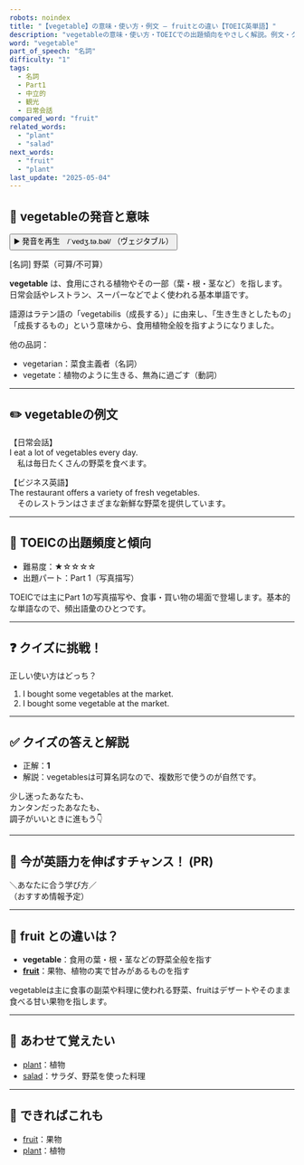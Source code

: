 ```yaml
---
robots: noindex
title: "【vegetable】の意味・使い方・例文 ― fruitとの違い【TOEIC英単語】"
description: "vegetableの意味・使い方・TOEICでの出題傾向をやさしく解説。例文・クイズ付きでfruitとの違いもわかりやすく学べます。"
word: "vegetable"
part_of_speech: "名詞"
difficulty: "1"
tags:
  - 名詞
  - Part1
  - 中立的
  - 観光
  - 日常会話
compared_word: "fruit"
related_words:
  - "plant"
  - "salad"
next_words:
  - "fruit"
  - "plant"
last_update: "2025-05-04"
---
```


## 🔰 vegetableの発音と意味

<button class="play-audio" onclick="playTTS('vegetable')">
  <span class="play-audio-main">
    ▶️ 発音を再生　/ˈvedʒ.tə.bəl/
  </span>
  <span class="play-audio-sub">
    （ヴェジタブル）
  </span>
</button>

[名詞] 野菜（可算/不可算）

**vegetable** は、食用にされる植物やその一部（葉・根・茎など）を指します。日常会話やレストラン、スーパーなどでよく使われる基本単語です。

語源はラテン語の「vegetabilis（成長する）」に由来し、「生き生きとしたもの」「成長するもの」という意味から、食用植物全般を指すようになりました。

他の品詞：  
- vegetarian：菜食主義者（名詞）
- vegetate：植物のように生きる、無為に過ごす（動詞）

---

## ✏️ vegetableの例文

【日常会話】  
I eat a lot of vegetables every day.  
　私は毎日たくさんの野菜を食べます。

【ビジネス英語】  
The restaurant offers a variety of fresh vegetables.  
　そのレストランはさまざまな新鮮な野菜を提供しています。

---

## 🎯 TOEICの出題頻度と傾向

- 難易度：★☆☆☆☆
- 出題パート：Part 1（写真描写）

TOEICでは主にPart 1の写真描写や、食事・買い物の場面で登場します。基本的な単語なので、頻出語彙のひとつです。

---

## ❓ クイズに挑戦！

正しい使い方はどっち？

1. I bought some vegetables at the market.  
2. I bought some vegetable at the market.

---

## ✅ クイズの答えと解説

- 正解：**1**
- 解説：vegetablesは可算名詞なので、複数形で使うのが自然です。

少し迷ったあなたも、  
カンタンだったあなたも、  
調子がいいときに進もう👇️

---

## 🚀 今が英語力を伸ばすチャンス！ (PR)

<div class="info-center">
＼あなたに合う学び方／<br>  
（おすすめ情報予定）
</div>

---

## 🤔  fruit との違いは？

- **vegetable**：食用の葉・根・茎などの野菜全般を指す
- **[fruit](/word/fruit/)**：果物、植物の実で甘みがあるものを指す

vegetableは主に食事の副菜や料理に使われる野菜、fruitはデザートやそのまま食べる甘い果物を指します。

---

## 🧩 あわせて覚えたい

- [plant](/word/plant/)：植物
- [salad](/word/salad/)：サラダ、野菜を使った料理

---

## 📖 できればこれも

- [fruit](/word/fruit/)：果物
- [plant](/word/plant/)：植物

<!-- cvid: aid19_bid03 -->
